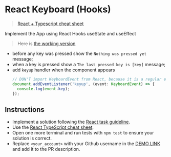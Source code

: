 # React Keyboard (Hooks)

> [React + Typescript cheat sheet](https://mate-academy.github.io/fe-program/js/extra/react-typescript)

Implement the App using React Hooks useState and useEffect

> Here is [the working version](https://mate-academy.github.io/react_keyboard-hooks/)

- before any key was pressed show the `Nothing was pressed yet` message;
- when a key is pressed show a `The last pressed key is [key]` message;
- add `keyup` handler when the component appears
    ```ts
    // DON'T import KeyboardEvent from React, because it is a regular event
    document.addEventListener('keyup', (event: KeyboardEvent) => {
      console.log(event.key);
    });
    ```

## Instructions

- Implement a solution following the [React task guideline](https://github.com/mate-academy/react_task-guideline#react-tasks-guideline).
- Use the [React TypeScript cheat sheet](https://mate-academy.github.io/fe-program/js/extra/react-typescript).
- Open one more terminal and run tests with `npm test` to ensure your solution is correct.
- Replace `<your_account>` with your Github username in the [DEMO LINK](https://IoghiStudio.github.io/react_keyboard-hooks/) and add it to the PR description.
